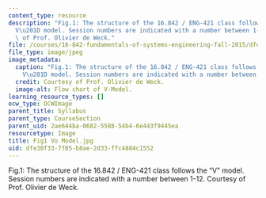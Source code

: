 ```yaml
---
content_type: resource
description: "Fig.1: The structure of the 16.842 / ENG-421 class follows the \u201C\
  V\u201D model. Session numbers are indicated with a number between 1-12. Courtesy\
  \ of Prof. Olivier de Weck."
file: /courses/16-842-fundamentals-of-systems-engineering-fall-2015/dfe30f337f85b8ae2d33ffc4884c1552_16-842f15-figure-1.jpg
file_type: image/jpeg
image_metadata:
  caption: "Fig.1: The structure of the 16.842 / ENG-421 class follows the \u201C\
    V\u201D model. Session numbers are indicated with a number between 1-12."
  credit: Courtesy of Prof. Olivier de Weck.
  image-alt: Flow chart of V-Model.
learning_resource_types: []
ocw_type: OCWImage
parent_title: Syllabus
parent_type: CourseSection
parent_uid: 2ae644ba-0682-5588-54b4-6e443f9445ea
resourcetype: Image
title: Fig1 Vo Model.jpg
uid: dfe30f33-7f85-b8ae-2d33-ffc4884c1552
---
```

Fig.1: The structure of the 16.842 / ENG-421 class follows the “V” model. Session numbers are indicated with a number between 1-12. Courtesy of Prof. Olivier de Weck.

